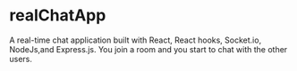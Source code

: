 # realChatApp

A real-time chat application built with React, React hooks, Socket.io, NodeJs,and Express.js.
You join a room and you start to chat with the other users.
